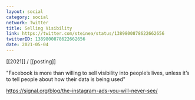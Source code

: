 ```yaml
---
layout: social
category: social
network: Twitter
title: Selling Visibility
link: https://twitter.com/steinea/status/1389800878622662656
twitterID: 1389800878622662656
date: 2021-05-04
---
```


[[2021]] / [[posting]]

"Facebook is more than willing to sell visibility into people’s lives, unless it’s to tell people about how their data is being used"

<https://signal.org/blog/the-instagram-ads-you-will-never-see/>
